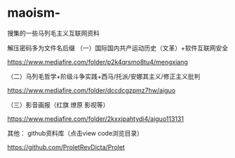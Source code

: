 # maoism-
搜集的一些马列毛主义互联网资料

解压密码多为文件名后缀
（一）国际国内共产运动历史（文革）+软件互联网安全

https://www.mediafire.com/folder/p2k4qrsmo8tu4/mengxiang


（二）马列毛哲学+阶级斗争实践+西马/托派/安娜其主义/修正主义批判

https://www.mediafire.com/folder/dccdcgzpmz7hw/aiguo


（三）影音画报（红旗 燎原 影视等）

https://www.mediafire.com/folder/2kxxjpahtydi4/aiguo113131

其他：
github资料库（点击view code浏览目录）

https://github.com/ProletRevDicta/Prolet
